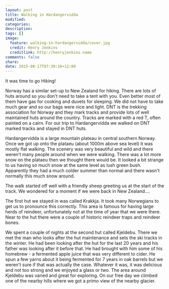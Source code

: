 ```yaml
---
layout: post
title: Walking in Hardangervidda
modified:
categories: 
description:
tags: []
image:
  feature: walking-in-hardangervidda/cover.jpg
  credit: Henry Jenkins
  creditlink: http://henryjenkins.name
comments: false
share:
date: 2015-08-17T07:39:16+12:00
---
```

It was time to go Hiking!

Norway has a similar set-up to New Zealand for hiking. There are lots of huts
around so you don't need to take a tent with you.  Even better most of them
have gas for cooking and duvets for sleeping. We did not have to take much gear
and so our bags were nice and light.  DNT is the trekking association for
Norway and they mark tracks and provide lots of well maintained huts around the
country.  Tracks are marked with a red T, often painted on a cairn. For our
trip to Hardangervidda we walked on DNT marked tracks and stayed in DNT huts. 


Hardangervidda is a large mountain plateau in central southern Norway. Once we
got up onto the plataeu (about 1000m above sea level) it was mostly flat
walking.  The scenery was very beautiful and wild and there weren't many people
around when we were walking. There was a lot more snow on the plataeu then we
thought there would be.  It looked a bit strange to us having so much snow at
the same level as lush green bush. Apparently they had a much colder summer
than normal and there wasn't normally this much snow around.

The walk started off well with a friendly sheep greeting us at the start of the
track.  We wondered for a moment if we were back in New Zealand.... 


The first hut we stayed in was called Krakkja. It took many Norwegians to get
us to pronounce this correctly. This area is famous for having large herds of
reindeer, unfortunately not at the time of year that we were there. Near to the
hut there were a couple of historic reindeer traps and reindeer bones. 

We spent a couple of nights at the second hut called Kjeldebu. There we met the
man who looks after the hut maintenance and sets the ski tracks in the winter.
He had been looking after the hut for the last 20 years and his father was
looking after it before that. He had brought with him some of his homebrew - a
fermented apple juice that was very different to cider.  He spun a few yarns
about it being fermented for 7 years in oak barrels but we weren't sure if that
was actually the case. Whatever it was, it was delicious and not too strong and
we enjoyed a glass or two.  The area around Kjeldebu was varied and great for
exploring. On our free day we climbed one of the nearby hills where we got a
primo view of the nearby glacier.

<img src="/images/walking-in-hardangervidda/IMG_20150809_131602.jpg" alt="">

<img src="/images/walking-in-hardangervidda/IMG_20150809_135214.jpg" alt="">

<img src="/images/walking-in-hardangervidda/IMG_20150809_144835.jpg" alt="">

<img src="/images/walking-in-hardangervidda/IMG_20150809_181135.jpg" alt="">

<img src="/images/walking-in-hardangervidda/IMG_20150809_181212.jpg" alt="">

<img src="/images/walking-in-hardangervidda/IMG_20150810_100155.jpg" alt="">

<img src="/images/walking-in-hardangervidda/IMG_20150810_100334.jpg" alt="">

<img src="/images/walking-in-hardangervidda/IMG_20150810_100431.jpg" alt="">

<img src="/images/walking-in-hardangervidda/IMG_20150810_115611.jpg" alt="">

<img src="/images/walking-in-hardangervidda/IMG_20150810_120445.jpg" alt="">

<img src="/images/walking-in-hardangervidda/IMG_20150810_121006.jpg" alt="">

<img src="/images/walking-in-hardangervidda/IMG_20150810_154633.jpg" alt="">

<img src="/images/walking-in-hardangervidda/IMG_20150811_135217.jpg" alt="">

<img src="/images/walking-in-hardangervidda/IMG_20150811_141543.jpg" alt="">

<img src="/images/walking-in-hardangervidda/IMG_20150811_155045.jpg" alt="">

<img src="/images/walking-in-hardangervidda/IMG_20150811_171019.jpg" alt="">

<img src="/images/walking-in-hardangervidda/IMG_20150812_123207.jpg" alt="">

<img src="/images/walking-in-hardangervidda/IMG_20150812_131255.jpg" alt="">
